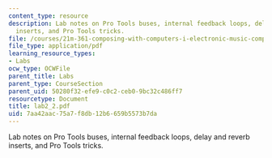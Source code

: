 ```yaml
---
content_type: resource
description: Lab notes on Pro Tools buses, internal feedback loops, delay and reverb
  inserts, and Pro Tools tricks.
file: /courses/21m-361-composing-with-computers-i-electronic-music-composition-spring-2008/7aa42aac75a7f8db12b6659b5573b7da_lab2_2.pdf
file_type: application/pdf
learning_resource_types:
- Labs
ocw_type: OCWFile
parent_title: Labs
parent_type: CourseSection
parent_uid: 50280f32-efe9-c0c2-ceb0-9bc32c486ff7
resourcetype: Document
title: lab2_2.pdf
uid: 7aa42aac-75a7-f8db-12b6-659b5573b7da
---
```

Lab notes on Pro Tools buses, internal feedback loops, delay and reverb inserts, and Pro Tools tricks.

